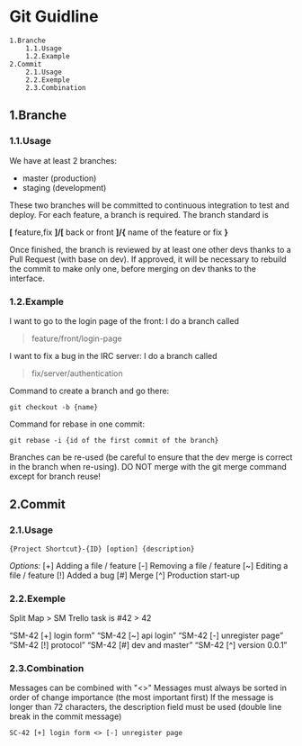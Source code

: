 # Git Guidline

    1.Branche
        1.1.Usage
        1.2.Example
    2.Commit
        2.1.Usage
        2.2.Exemple
        2.3.Combination

## 1.Branche

### 1.1.Usage
We have at least 2 branches:
 - master (production)
 - staging (development)

These two branches will be committed to continuous integration to test and deploy.
For each feature, a branch is required. The branch standard is

**[** feature,fix **]/[** back or front **]/{** name of the feature or fix **}**

Once finished, the branch is reviewed by at least one other devs thanks to a Pull Request (with base on dev). If approved, it will be necessary to rebuild the commit to make only one, before merging on dev thanks to the interface.

### 1.2.Example

I want to go to the login page of the front:
	I do a branch called 

> feature/front/login-page

I want to fix a bug in the IRC server:
	I do a branch called 

> fix/server/authentication

Command to create a branch and go there:
	

    git checkout -b {name}

Command for rebase in one commit:

    git rebase -i {id of the first commit of the branch}

Branches can be re-used (be careful to ensure that the dev merge is correct in the branch when re-using).
DO NOT merge with the git merge command except for branch reuse!

## 2.Commit

### 2.1.Usage

    {Project Shortcut}-{ID} [option] {description}

*Options:*
[+] Adding a file / feature
[-] Removing a file / feature
[~] Editing a file / feature
[!] Added a bug
[#] Merge
[^] Production start-up

### 2.2.Exemple
Split Map > SM
Trello task is #42 > 42

“SM-42 [+] login form”
“SM-42 [~] api login”
“SM-42 [-] unregister page”
“SM-42 [!] protocol”
“SM-42 [#] dev and master”
“SM-42 [^] version 0.0.1”

### 2.3.Combination
Messages can be combined with "<>"
Messages must always be sorted in order of change importance (the most important first)
If the message is longer than 72 characters, the description field must be used (double line break in the commit message)

    SC-42 [+] login form <> [-] unregister page
